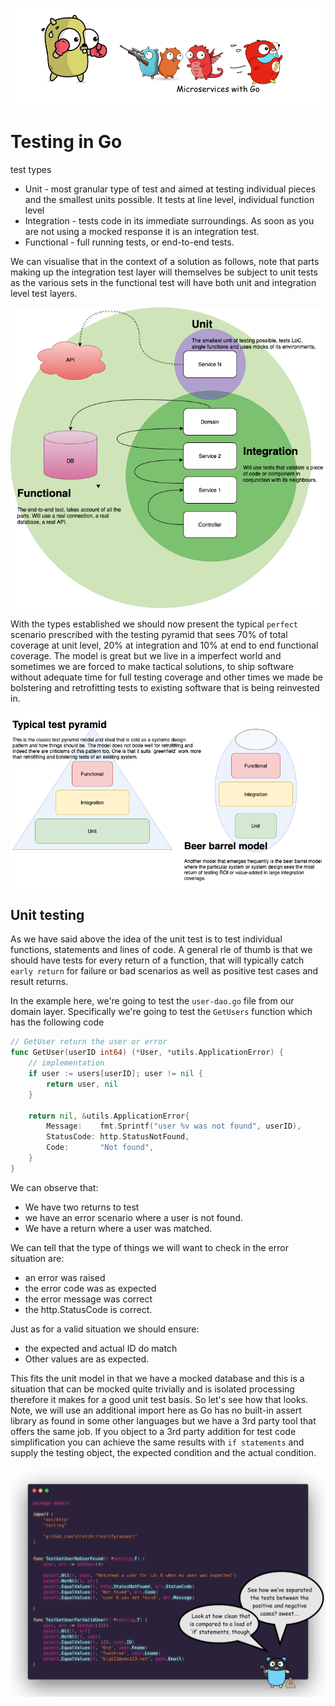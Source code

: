 ![](/assets/microservicesWithGo.png)

# Testing in Go

test types
- Unit - most granular type of test and aimed at testing individual pieces and the smallest units possible. It tests at line level, individual function level
- Integration - tests code in its immediate surroundings. As soon as you are not using a mocked response it is an integration test.
- Functional - full running tests, or end-to-end tests.

We can visualise that in the context of a solution as follows, note that parts making up the integration test layer will themselves be subject to unit tests as the various sets in the functional test will have both unit and integration level test layers.

![](/03-testing/assets/gotesting.png)

With the types established we should now present the typical `perfect` scenario prescribed with the testing pyramid that sees 70% of total coverage at unit level, 20% at integration and 10% at end to end functional coverage. The model is great but we live in a imperfect world and sometimes we are forced to make tactical solutions, to ship software without adequate time for full testing coverage and other times we made be bolstering and retrofitting tests to existing software that is being reinvested in.

![](/03-testing/assets/gotesting_types.png)

## Unit testing

As we have said above the idea of the unit test is to test individual functions, statements and lines of code. A general rle of thumb is that we should have tests for every return of a function, that will typically catch `early return` for failure or bad scenarios as well as positive test cases and result returns.

In the example here, we're going to test the `user-dao.go` file from our domain layer. Specifically we're going to test the `GetUsers` function which has the following code

```go
// GetUser return the user or error
func GetUser(userID int64) (*User, *utils.ApplicationError) {
	// implementation
	if user := users[userID]; user != nil {
		return user, nil
	}

	return nil, &utils.ApplicationError{
		Message:    fmt.Sprintf("user %v was not found", userID),
		StatusCode: http.StatusNotFound,
		Code:       "Not found",
	}
}
```

We can observe that:
- We have two returns to test
- we have an error scenario where a user is not found.
- We have a return where a user was matched.

We can tell that the type of things we will want to check in the error situation are:
- an error was raised
- the error code was as expected
- the error message was correct
- the http.StatusCode is correct.

Just as for a valid situation we should ensure:
- the expected and actual ID do match
- Other values are as expected.

This fits the unit model in that we have a mocked database and this is a situation that can be mocked quite trivially and is isolated processing therefore it makes for a good unit test basis. So let's see how that looks. Note, we will use an additional import here as Go has no built-in assert library as found in some other languages but we have a 3rd party tool that offers the same job. If you object to a 3rd party addition for test code simplification you can achieve the same results with `if statements` and supply the testing object, the expected condition and the actual condition.

![](/03-testing/assets/unit-test.png)